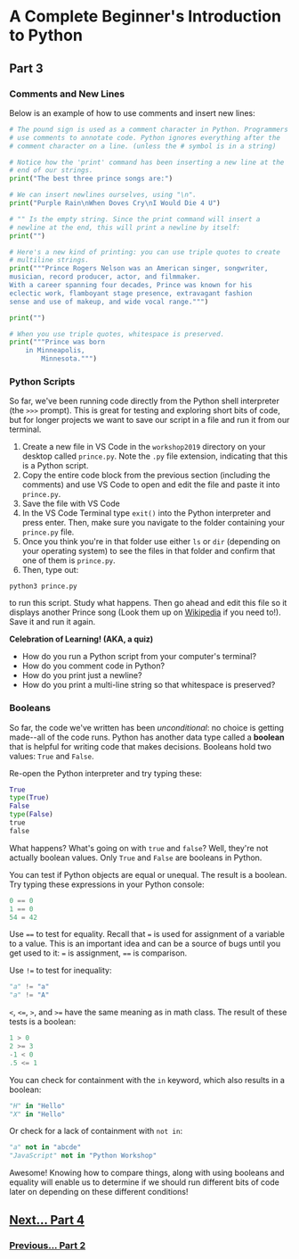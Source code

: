# A Complete Beginner's Introduction to Python

## Part 3

### Comments and New Lines

Below is an example of how to use comments and insert new lines:

```python
# The pound sign is used as a comment character in Python. Programmers
# use comments to annotate code. Python ignores everything after the
# comment character on a line. (unless the # symbol is in a string)

# Notice how the 'print' command has been inserting a new line at the
# end of our strings.
print("The best three prince songs are:")

# We can insert newlines ourselves, using "\n".
print("Purple Rain\nWhen Doves Cry\nI Would Die 4 U")

# "" Is the empty string. Since the print command will insert a
# newline at the end, this will print a newline by itself:
print("")

# Here's a new kind of printing: you can use triple quotes to create
# multiline strings.
print("""Prince Rogers Nelson was an American singer, songwriter, 
musician, record producer, actor, and filmmaker. 
With a career spanning four decades, Prince was known for his
eclectic work, flamboyant stage presence, extravagant fashion 
sense and use of makeup, and wide vocal range.""")

print("")

# When you use triple quotes, whitespace is preserved.
print("""Prince was born 
    in Minneapolis, 
        Minnesota.""")
```

### Python Scripts

So far, we've been running code directly from the Python shell interpreter (the `>>>` prompt). This is great for testing and exploring short bits of code, but for longer projects we want to save our script in a file and run it from our terminal.

1. Create a new file in VS Code in the `workshop2019` directory on your desktop called `prince.py`. Note the `.py` file extension, indicating that this is a Python script.
2. Copy the entire code block from the previous section (including the comments) and use VS Code to open and edit the file and paste it into `prince.py`. 
3. Save the file with VS Code
4. In the VS Code Terminal type `exit()` into the Python interpreter and press enter. Then, make sure you navigate to the folder containing your `prince.py` file. 
5. Once you think you're in that folder use either `ls` or `dir` (depending on your operating system) to see the files in that folder and confirm that one of them is `prince.py`.
6. Then, type out:

  `python3 prince.py`

to run this script. Study what happens. Then go ahead and edit this file so it displays another Prince song (Look them up on [Wikipedia](https://en.wikipedia.org/wiki/Category:Prince_(musician)_songs) if you need to!). Save it and run it again.

**Celebration of Learning! (AKA, a quiz)**

- How do you run a Python script from your computer's terminal?
- How do you comment code in Python?
- How do you print just a newline?
- How do you print a multi-line string so that whitespace is preserved?

### Booleans

So far, the code we've written has been *unconditional*: no choice is getting made--all of the code runs. Python has another data type called a **boolean** that is helpful for writing code that makes decisions. Booleans hold two values: `True` and `False`.

Re-open the Python interpreter and try typing these:
```python
True
type(True)
False
type(False)
true
false
```

What happens? What's going on with `true` and `false`? Well, they're not actually boolean values. Only `True` and `False` are booleans in Python. 

You can test if Python objects are equal or unequal. The result is a boolean. Try typing these expressions in your Python console:

```python
0 == 0
1 == 0
54 = 42
```

Use `==` to test for equality. Recall that `=` is used for assignment of a variable to a value. This is an important idea and can be a source of bugs until you get used to it: `=` is assignment, `==` is comparison.

Use `!=` to test for inequality:

```python
"a" != "a"
"a" != "A"
```

`<`, `<=`, `>`, and `>=` have the same meaning as in math class. The result of these tests is a boolean:

```python
1 > 0
2 >= 3
-1 < 0
.5 <= 1
```

You can check for containment with the `in` keyword, which also results in a boolean:

```python
"H" in "Hello"
"X" in "Hello"
```

Or check for a lack of containment with `not in`:

```py
"a" not in "abcde"
"JavaScript" not in "Python Workshop"
```

Awesome! Knowing how to compare things, along with using booleans and equality will enable us to determine if we should run different bits of code later on depending on these different conditions!

## [Next... Part 4](part4.md)

### [Previous... Part 2](part2.md)